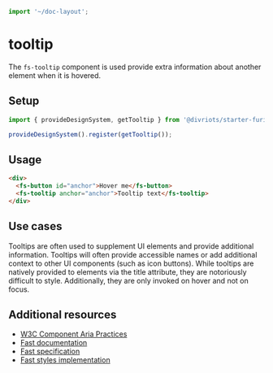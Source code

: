 ```js script
import '~/doc-layout';
```

# tooltip

The `fs-tooltip` component is used provide extra information about another element when it is hovered.

## Setup

```ts
import { provideDesignSystem, getTooltip } from '@divriots/starter-furious';

provideDesignSystem().register(getTooltip());
```

## Usage

```html
<div>
  <fs-button id="anchor">Hover me</fs-button>
  <fs-tooltip anchor="anchor">Tooltip text</fs-tooltip>
</div>
```

## Use cases

Tooltips are often used to supplement UI elements and provide additional information. Tooltips will often provide accessible names or add additional context to other UI components (such as icon buttons). While tooltips are natively provided to elements via the title attribute, they are notoriously difficult to style. Additionally, they are only invoked on hover and not on focus.

## Additional resources

- [W3C Component Aria Practices](https://w3c.github.io/aria-practices/#tooltip)
- [Fast documentation](https://github.com/microsoft/fast/blob/master/packages/web-components/fast-foundation/src/tooltip/README.md)
- [Fast specification](https://github.com/microsoft/fast/blob/master/packages/web-components/fast-foundation/src/tooltip/tooltip.spec.md)
- [Fast styles implementation](https://github.com/microsoft/fast/blob/master/packages/web-components/fast-components/src/tooltip/tooltip.styles.ts)
